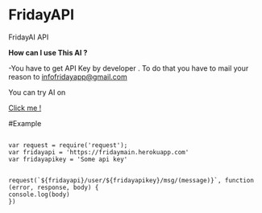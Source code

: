 # FridayAPI
FridayAI API 

**How can I use This AI ?**

-You have to get API Key by developer . To do that you have to mail your reason to infofridayapp@gmail.com

You can try AI on  

[Click me !](https://console.dialogflow.com/api-client/demo/embedded/fridayai "Try FridayAI")

#Example


```

var request = require('request');
var fridayapi = 'https://fridaymain.herokuapp.com'
var fridayapikey = 'Some api key'


request(`${fridayapi}/user/${fridayapikey}/msg/(message)}`, function (error, response, body) {
console.log(body)
})

```
